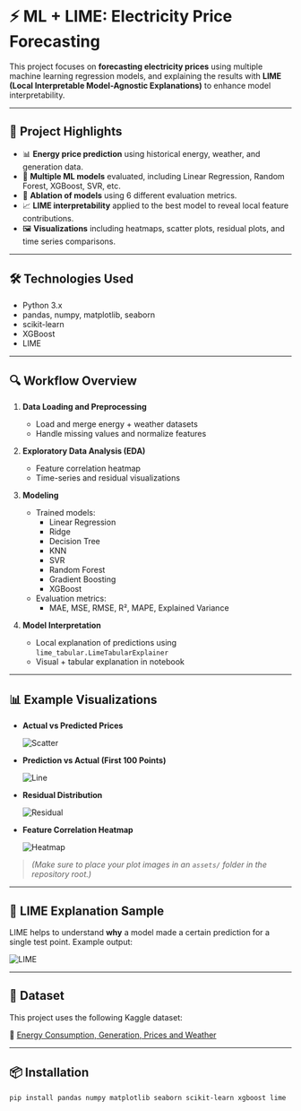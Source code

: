 # ⚡ ML + LIME: Electricity Price Forecasting

This project focuses on **forecasting electricity prices** using multiple machine learning regression models, and explaining the results with **LIME (Local Interpretable Model-Agnostic Explanations)** to enhance model interpretability.

---

## 📌 Project Highlights

- 📊 **Energy price prediction** using historical energy, weather, and generation data.
- 🧠 **Multiple ML models** evaluated, including Linear Regression, Random Forest, XGBoost, SVR, etc.
- 🧪 **Ablation of models** using 6 different evaluation metrics.
- 📈 **LIME interpretability** applied to the best model to reveal local feature contributions.
- 🖼️ **Visualizations** including heatmaps, scatter plots, residual plots, and time series comparisons.

---

## 🛠️ Technologies Used

- Python 3.x
- pandas, numpy, matplotlib, seaborn
- scikit-learn
- XGBoost
- LIME

---

## 🔍 Workflow Overview

1. **Data Loading and Preprocessing**
   - Load and merge energy + weather datasets
   - Handle missing values and normalize features

2. **Exploratory Data Analysis (EDA)**
   - Feature correlation heatmap
   - Time-series and residual visualizations

3. **Modeling**
   - Trained models:
     - Linear Regression
     - Ridge
     - Decision Tree
     - KNN
     - SVR
     - Random Forest
     - Gradient Boosting
     - XGBoost
   - Evaluation metrics:
     - MAE, MSE, RMSE, R², MAPE, Explained Variance

4. **Model Interpretation**
   - Local explanation of predictions using `lime_tabular.LimeTabularExplainer`
   - Visual + tabular explanation in notebook

---

## 📊 Example Visualizations

- **Actual vs Predicted Prices**

  ![Scatter](assets/scatter.png)

- **Prediction vs Actual (First 100 Points)**

  ![Line](assets/lineplot.png)

- **Residual Distribution**

  ![Residual](assets/residuals.png)

- **Feature Correlation Heatmap**

  ![Heatmap](assets/heatmap.png)

> *(Make sure to place your plot images in an `assets/` folder in the repository root.)*

---

## 🧠 LIME Explanation Sample

LIME helps to understand **why** a model made a certain prediction for a single test point. Example output:

![LIME](assets/lime.png)

---

## 📂 Dataset

This project uses the following Kaggle dataset:

📍 [Energy Consumption, Generation, Prices and Weather](https://www.kaggle.com/datasets/nicholasjhana/energy-consumption-generation-prices-and-weather)

---

## 📦 Installation

```bash
pip install pandas numpy matplotlib seaborn scikit-learn xgboost lime
